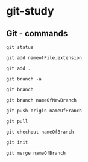# git-study

## Git - commands

`git status`

`git add nameofFile.extension`

`git add .` 

`git branch -a`

`git branch`

`git branch nameOfNewBranch`

`git push origin nameOfBranch`

`git pull`

`git chechout nameOfBranch` 

`git init`

`git merge nameOfBranch`